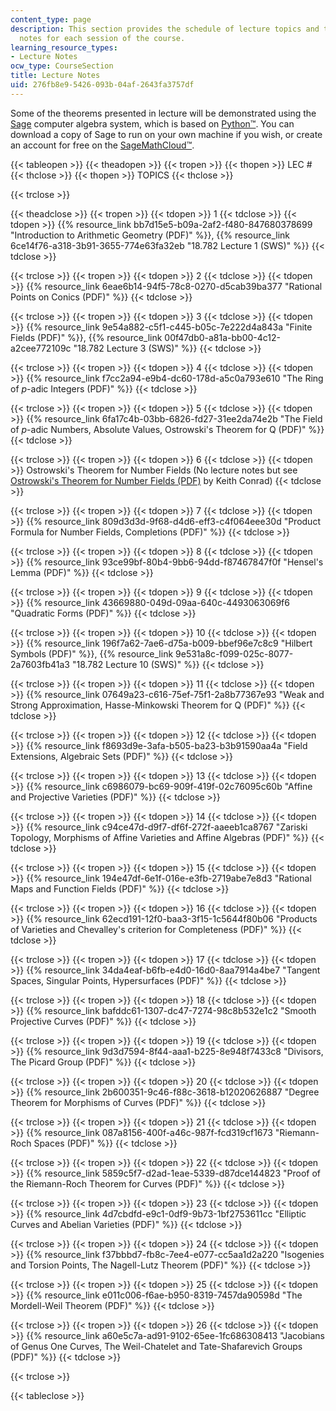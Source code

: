 ```yaml
---
content_type: page
description: This section provides the schedule of lecture topics and the lecture
  notes for each session of the course.
learning_resource_types:
- Lecture Notes
ocw_type: CourseSection
title: Lecture Notes
uid: 276fb8e9-5426-093b-04af-2643fa3757df
---
```


Some of the theorems presented in lecture will be demonstrated using the [Sage](http://sagemath.org/) computer algebra system, which is based on [Python™](http://www.python.org/). You can download a copy of Sage to run on your own machine if you wish, or create an account for free on the [SageMathCloud™](https://cloud.sagemath.com/?utm_source=sagemath.org&utm_medium=banner).

{{< tableopen >}}
{{< theadopen >}}
{{< tropen >}}
{{< thopen >}}
LEC #
{{< thclose >}}
{{< thopen >}}
TOPICS
{{< thclose >}}

{{< trclose >}}

{{< theadclose >}}
{{< tropen >}}
{{< tdopen >}}
1
{{< tdclose >}}
{{< tdopen >}}
{{% resource_link bb7d15e5-b09a-2af2-f480-847680378699 "Introduction to Arithmetic Geometry (PDF)" %}}, {{% resource_link 6ce14f76-a318-3b91-3655-774e63fa32eb "18.782 Lecture 1 (SWS)" %}}
{{< tdclose >}}

{{< trclose >}}
{{< tropen >}}
{{< tdopen >}}
2
{{< tdclose >}}
{{< tdopen >}}
{{% resource_link 6eae6b14-94f5-78c8-0270-d5cab39ba377 "Rational Points on Conics (PDF)" %}}
{{< tdclose >}}

{{< trclose >}}
{{< tropen >}}
{{< tdopen >}}
3
{{< tdclose >}}
{{< tdopen >}}
{{% resource_link 9e54a882-c5f1-c445-b05c-7e222d4a843a "Finite Fields (PDF)" %}}, {{% resource_link 00f47db0-a81a-bb00-4c12-a2cee772109c "18.782 Lecture 3 (SWS)" %}}
{{< tdclose >}}

{{< trclose >}}
{{< tropen >}}
{{< tdopen >}}
4
{{< tdclose >}}
{{< tdopen >}}
{{% resource_link f7cc2a94-e9b4-dc60-178d-a5c0a793e610 "The Ring of _p_\-adic Integers (PDF)" %}}
{{< tdclose >}}

{{< trclose >}}
{{< tropen >}}
{{< tdopen >}}
5
{{< tdclose >}}
{{< tdopen >}}
{{% resource_link 6fa17c4b-03bb-6826-fd27-31ee2da74e2b "The Field of _p_\-adic Numbers, Absolute Values, Ostrowski's Theorem for Q (PDF)" %}}
{{< tdclose >}}

{{< trclose >}}
{{< tropen >}}
{{< tdopen >}}
6
{{< tdclose >}}
{{< tdopen >}}
Ostrowski's Theorem for Number Fields (No lecture notes but see [Ostrowski's Theorem for Number Fields (PDF)](http://www.math.uconn.edu/~kconrad/blurbs/gradnumthy/ostrowskinumbfield.pdf) by Keith Conrad)
{{< tdclose >}}

{{< trclose >}}
{{< tropen >}}
{{< tdopen >}}
7
{{< tdclose >}}
{{< tdopen >}}
{{% resource_link 809d3d3d-9f68-d4d6-eff3-c4f064eee30d "Product Formula for Number Fields, Completions (PDF)" %}}
{{< tdclose >}}

{{< trclose >}}
{{< tropen >}}
{{< tdopen >}}
8
{{< tdclose >}}
{{< tdopen >}}
{{% resource_link 93ce99bf-80b4-9bb6-94dd-f87467847f0f "Hensel's Lemma (PDF)" %}}
{{< tdclose >}}

{{< trclose >}}
{{< tropen >}}
{{< tdopen >}}
9
{{< tdclose >}}
{{< tdopen >}}
{{% resource_link 43669880-049d-09aa-640c-4493063069f6 "Quadratic Forms (PDF)" %}}
{{< tdclose >}}

{{< trclose >}}
{{< tropen >}}
{{< tdopen >}}
10
{{< tdclose >}}
{{< tdopen >}}
{{% resource_link 196f7a62-7ae6-d75a-b009-bbef96e7c8c9 "Hilbert Symbols (PDF)" %}}, {{% resource_link 9e531a8c-f099-025c-8077-2a7603fb41a3 "18.782 Lecture 10 (SWS)" %}}
{{< tdclose >}}

{{< trclose >}}
{{< tropen >}}
{{< tdopen >}}
11
{{< tdclose >}}
{{< tdopen >}}
{{% resource_link 07649a23-c616-75ef-75f1-2a8b77367e93 "Weak and Strong Approximation, Hasse-Minkowski Theorem for Q (PDF)" %}}
{{< tdclose >}}

{{< trclose >}}
{{< tropen >}}
{{< tdopen >}}
12
{{< tdclose >}}
{{< tdopen >}}
{{% resource_link f8693d9e-3afa-b505-ba23-b3b91590aa4a "Field Extensions, Algebraic Sets (PDF)" %}}
{{< tdclose >}}

{{< trclose >}}
{{< tropen >}}
{{< tdopen >}}
13
{{< tdclose >}}
{{< tdopen >}}
{{% resource_link c6986079-bc69-909f-419f-02c76095c60b "Affine and Projective Varieties (PDF)" %}}
{{< tdclose >}}

{{< trclose >}}
{{< tropen >}}
{{< tdopen >}}
14
{{< tdclose >}}
{{< tdopen >}}
{{% resource_link c94ce47d-d9f7-df6f-272f-aaeeb1ca8767 "Zariski Topology, Morphisms of Affine Varieties and Affine Algebras (PDF)" %}}
{{< tdclose >}}

{{< trclose >}}
{{< tropen >}}
{{< tdopen >}}
15
{{< tdclose >}}
{{< tdopen >}}
{{% resource_link 194e47df-6e1f-016e-e3fb-2719abe7e8d3 "Rational Maps and Function Fields (PDF)" %}}
{{< tdclose >}}

{{< trclose >}}
{{< tropen >}}
{{< tdopen >}}
16
{{< tdclose >}}
{{< tdopen >}}
{{% resource_link 62ecd191-12f0-baa3-3f15-1c5644f80b06 "Products of Varieties and Chevalley's criterion for Completeness (PDF)" %}}
{{< tdclose >}}

{{< trclose >}}
{{< tropen >}}
{{< tdopen >}}
17
{{< tdclose >}}
{{< tdopen >}}
{{% resource_link 34da4eaf-b6fb-e4d0-16d0-8aa7914a4be7 "Tangent Spaces, Singular Points, Hypersurfaces (PDF)" %}}
{{< tdclose >}}

{{< trclose >}}
{{< tropen >}}
{{< tdopen >}}
18
{{< tdclose >}}
{{< tdopen >}}
{{% resource_link bafddc61-1307-dc47-7274-98c8b532e1c2 "Smooth Projective Curves (PDF)" %}}
{{< tdclose >}}

{{< trclose >}}
{{< tropen >}}
{{< tdopen >}}
19
{{< tdclose >}}
{{< tdopen >}}
{{% resource_link 9d3d7594-8f44-aaa1-b225-8e948f7433c8 "Divisors, The Picard Group (PDF)" %}}
{{< tdclose >}}

{{< trclose >}}
{{< tropen >}}
{{< tdopen >}}
20
{{< tdclose >}}
{{< tdopen >}}
{{% resource_link 2b600351-9c46-f88c-3618-b12020626887 "Degree Theorem for Morphisms of Curves (PDF)" %}}
{{< tdclose >}}

{{< trclose >}}
{{< tropen >}}
{{< tdopen >}}
21
{{< tdclose >}}
{{< tdopen >}}
{{% resource_link 087a8156-400f-a46c-987f-fcd319cf1673 "Riemann-Roch Spaces (PDF)" %}}
{{< tdclose >}}

{{< trclose >}}
{{< tropen >}}
{{< tdopen >}}
22
{{< tdclose >}}
{{< tdopen >}}
{{% resource_link 5859c5f7-d2ad-1eae-5339-d87dce144823 "Proof of the Riemann-Roch Theorem for Curves (PDF)" %}}
{{< tdclose >}}

{{< trclose >}}
{{< tropen >}}
{{< tdopen >}}
23
{{< tdclose >}}
{{< tdopen >}}
{{% resource_link 4d7cbdfd-e9c1-0df9-9b73-1bf2753611cc "Elliptic Curves and Abelian Varieties (PDF)" %}}
{{< tdclose >}}

{{< trclose >}}
{{< tropen >}}
{{< tdopen >}}
24
{{< tdclose >}}
{{< tdopen >}}
{{% resource_link f37bbbd7-fb8c-7ee4-e077-cc5aa1d2a220 "Isogenies and Torsion Points, The Nagell-Lutz Theorem (PDF)" %}}
{{< tdclose >}}

{{< trclose >}}
{{< tropen >}}
{{< tdopen >}}
25
{{< tdclose >}}
{{< tdopen >}}
{{% resource_link e011c006-f6ae-b950-8319-7457da90598d "The Mordell-Weil Theorem (PDF)" %}}
{{< tdclose >}}

{{< trclose >}}
{{< tropen >}}
{{< tdopen >}}
26
{{< tdclose >}}
{{< tdopen >}}
{{% resource_link a60e5c7a-ad91-9102-65ee-1fc686308413 "Jacobians of Genus One Curves, The Weil-Chatelet and Tate-Shafarevich Groups (PDF)" %}}
{{< tdclose >}}

{{< trclose >}}

{{< tableclose >}}